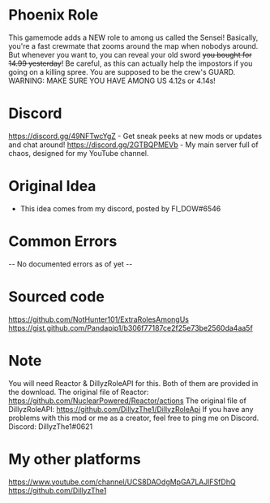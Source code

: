 # Phoenix Role
This gamemode adds a NEW role to among us called the Sensei! Basically, you're a fast crewmate that zooms around the map when nobodys around. But whenever you want to, you can reveal your old sword ~~you bought for 14.99 yesterday~~! Be careful, as this can actually help the impostors if you going on a killing spree. You are supposed to be the crew's GUARD.
WARNING: MAKE SURE YOU HAVE AMONG US 4.12s or 4.14s!

# Discord
https://discord.gg/49NFTwcYgZ - Get sneak peeks at new mods or updates and chat around!
https://discord.gg/2GTBQPMEVb - My main server full of chaos, designed for my YouTube channel.

# Original Idea
- This idea comes from my discord, posted by FI_DOW#6546

# Common Errors
-- No documented errors as of yet --

# Sourced code
https://github.com/NotHunter101/ExtraRolesAmongUs
https://gist.github.com/Pandapip1/b306f77187ce2f25e73be2560da4aa5f


# Note
You will need Reactor & DillyzRoleAPI for this. Both of them are provided in the download.
The original file of Reactor: https://github.com/NuclearPowered/Reactor/actions
The original file of DillyzRoleAPI: https://github.com/DillyzThe1/DillyzRoleApi
If you have any problems with this mod or me as a creator, feel free to ping me on Discord.
Discord: DillyzThe1#0621

# My other platforms
https://www.youtube.com/channel/UCS8DAOdgMpGA7LAJlFSfDhQ
https://github.com/DillyzThe1
